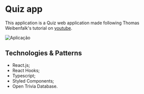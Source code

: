 # Quiz app

This application is a Quiz web application made following Thomas Weibenfalk's tutorial on [youtube](https://www.youtube.com/watch?v=F2JCjVSZlG0&ab_channel=freeCodeCamp.org). 

![Aplicação](https://media-exp1.licdn.com/dms/image/C5622AQHPvCxUNeo5eA/feedshare-shrink_800-alternative/0?e=1604534400&v=beta&t=u7HYi1v3AgDo6uagsxHks6n-h6vAX4g3aao5bwaVnMQ)

## Technologies & Patterns
- React.js;
- React Hooks;
- Typescript;
- Styled Components;
- Open Trivia Database.